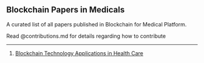 ## Blockchain Papers in Medicals
A curated list of all papers published in Blockchain for Medical Platform.

Read @contributions.md for details regarding how to contribute


---

1. [Blockchain Technology Applications in Health Care](https://github.com/punit-agarwal/MedBlockchain/files/1707587/e003800.full.pdf)
